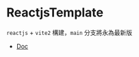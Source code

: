 # ReactjsTemplate

`reactjs` + `vite2` 構建，`main` 分支將永為最新版

* [Doc](https://hackmd.io/E4ttHA9CQ-6iLzsbX8V0DQ)
